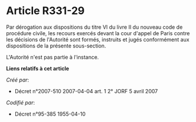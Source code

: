 # Article R331-29

Par dérogation aux dispositions du titre VI du livre II du nouveau code de procédure civile, les recours exercés devant la
cour d'appel de Paris contre les décisions de l'Autorité sont formés, instruits et jugés conformément aux dispositions de la
présente sous-section.

L'Autorité n'est pas partie à l'instance.

**Liens relatifs à cet article**

_Créé par_:

  - Décret n°2007-510 2007-04-04 art. 1 2° JORF 5 avril 2007

_Codifié par_:

  - Décret n°95-385 1955-04-10
